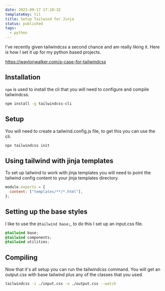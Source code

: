 ```yaml
---
date: 2023-09-17 17:10:32
templateKey: til
title: Setup Tailwind for Jinja
status: published
tags:
  - python
---
```


I've recently given tailwindcss a second chance and am really liking it. Here
is how I set it up for my python based projects.

https://waylonwalker.com/a-case-for-tailwindcss

## Installation

`npm` is used to install the cli that you will need to configure and compile tailwindcss.

```sh
npm install -g tailwindcss-cli
```

## Setup

You will need to create a tailwind.config.js file, to get this you can use the cli.

```sh
npx tailwindcss init
```

## Using tailwind with jinja templates

To set up tailwind to work with jinja templates you will need to point the
tailwind config content to your jinja templates directory.

```js
module.exports = {
  content: ["templates/**/*.html"],
};
```

## Setting up the base styles

I like to use the `@tailwind base;`, to do this I set up an input.css file.

```css
@tailwind base;
@tailwind components;
@tailwind utilities;
```

## Compiling

Now that it's all setup you can run the tailwindcss command. You will get an
output.css with base tailwind plus any of the classes that you used.

```sh
tailwindcss -i ./input.css -o ./output.css --watch
```
